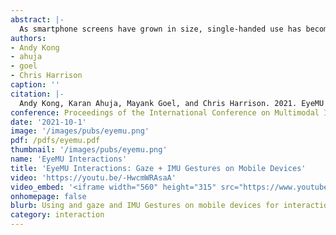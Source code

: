 ```yaml
---
abstract: |-
  As smartphone screens have grown in size, single-handed use has become more cumbersome. Interactive targets that are easily seen can be hard to reach, particularly notifications and upper menu bar items. Users must either adjust their grip to reach distant targets, or use their other hand. In this research, we show how gaze estimation using a phone’s user-facing camera can be paired with IMU-tracked motion gestures to enable a new, intuitive, and rapid interaction technique on handheld phones. We describe our proof-of-concept implementation and gesture set, built on state-of-the-art techniques and capable of self-contained execution on a smartphone. In our user study, we found a mean euclidean gaze error of 1.7 cm and a seven-class motion gesture classification accuracy of 97.3%.
authors:
- Andy Kong
- ahuja
- goel
- Chris Harrison
caption: ''
citation: |-
  Andy Kong, Karan Ahuja, Mayank Goel, and Chris Harrison. 2021. EyeMU Interactions: Gaze + IMU Gestures on Mobile Devices. In Proceedings of the 2021 International Conference on Multimodal Interaction (ICMI '21). Association for Computing Machinery, New York, NY, USA, 577–585. DOI: https://doi.org/10.1145/3462244.3479938
conference: Proceedings of the International Conference on Multimodal Interaction (ICMI)
date: '2021-10-1'
image: '/images/pubs/eyemu.png'
pdf: /pdfs/eyemu.pdf
thumbnail: '/images/pubs/eyemu.png'
name: 'EyeMU Interactions'
title: 'EyeMU Interactions: Gaze + IMU Gestures on Mobile Devices'
video: 'https://youtu.be/-HwcmWRAsaA'
video_embed: '<iframe width="560" height="315" src="https://www.youtube.com/embed/-HwcmWRAsaA" frameborder="0" allowfullscreen></iframe>'
onhomepage: false
blurb: Using and gaze and IMU Gestures on mobile devices for interactions
category: interaction
---
```


